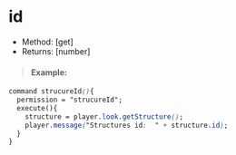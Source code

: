 # id

* Method: \[get\]
* Returns: \[number\]

> #### Example:

```css
command strucureId(){
  permission = "strucureId";
  execute(){
    structure = player.look.getStructure();
    player.message("Structures id:  " + structure.id);
  }
}
```

